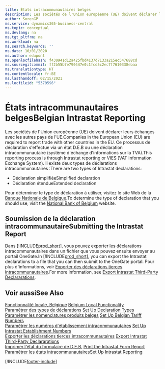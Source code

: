 ```yaml
---
title: États intracommunautaires belges
description: Les sociétés de l'Union européenne (UE) doivent déclarer leurs échanges avec les autres pays de l'UE. Ce processus de déclaration s'effectue via un état D.E.B ou une déclaration intracommunautaire (système d'échange d'informations sur la TVA).
author: SorenGP
ms.service: dynamics365-business-central
ms.topic: conceptual
ms.devlang: na
ms.tgt_pltfrm: na
ms.workload: na
ms.search.keywords: ''
ms.date: 10/01/2020
ms.author: edupont
ms.openlocfilehash: f430941d12a425fbd4137d7133a215ec547688cd
ms.sourcegitcommit: ff2b55b7e790447e0c1fcd5c2ec7f7610338ebaa
ms.translationtype: HT
ms.contentlocale: fr-BE
ms.lasthandoff: 02/15/2021
ms.locfileid: "5379596"
---
```

# <a name="belgian-intrastat-reporting"></a><span data-ttu-id="7297b-104">États intracommunautaires belges</span><span class="sxs-lookup"><span data-stu-id="7297b-104">Belgian Intrastat Reporting</span></span>
<span data-ttu-id="7297b-105">Les sociétés de l'Union européenne (UE) doivent déclarer leurs échanges avec les autres pays de l'UE.</span><span class="sxs-lookup"><span data-stu-id="7297b-105">Companies in the European Union (EU) are required to report trade with other countries in the EU.</span></span> <span data-ttu-id="7297b-106">Ce processus de déclaration s'effectue via un état D.E.B ou une déclaration intracommunautaire (système d'échange d'informations sur la TVA).</span><span class="sxs-lookup"><span data-stu-id="7297b-106">This reporting process is through Intrastat reporting or VIES (VAT Information Exchange System).</span></span> <span data-ttu-id="7297b-107">Il existe deux types de déclarations intracommunautaires :</span><span class="sxs-lookup"><span data-stu-id="7297b-107">There are two types of Intrastat declarations:</span></span>  

- <span data-ttu-id="7297b-108">Déclaration simplifiée</span><span class="sxs-lookup"><span data-stu-id="7297b-108">Simplified declaration</span></span>  
- <span data-ttu-id="7297b-109">Déclaration étendue</span><span class="sxs-lookup"><span data-stu-id="7297b-109">Extended declaration</span></span>  

<span data-ttu-id="7297b-110">Pour déterminer le type de déclaration à utiliser, visitez le site Web de la [Banque Nationale de Belgique](https://aka.ms/BelgianNationalBank).</span><span class="sxs-lookup"><span data-stu-id="7297b-110">To determine the type of declaration that you should use, visit the [National Bank of Belgium](https://aka.ms/BelgianNationalBank) website.</span></span>  

## <a name="submitting-the-intrastat-report"></a><span data-ttu-id="7297b-111">Soumission de la déclaration intracommunautaire</span><span class="sxs-lookup"><span data-stu-id="7297b-111">Submitting the Intrastat Report</span></span>  
<span data-ttu-id="7297b-112">Dans [!INCLUDE[prod_short](../../includes/prod_short.md)], vous pouvez exporter les déclarations intracommunautaires dans un fichier que vous pouvez ensuite envoyer au portail OneGate.</span><span class="sxs-lookup"><span data-stu-id="7297b-112">In [!INCLUDE[prod_short](../../includes/prod_short.md)], you can export the Intrastat declarations to a file that you can then submit to the OneGate portal.</span></span> <span data-ttu-id="7297b-113">Pour plus d'informations, voir [Exporter des déclarations tierces intracommunautaires](how-to-export-intrastat-third-party-declararations.md).</span><span class="sxs-lookup"><span data-stu-id="7297b-113">For more information, see [Export Intrastat Third-Party Declararations](how-to-export-intrastat-third-party-declararations.md).</span></span>  

## <a name="see-also"></a><span data-ttu-id="7297b-114">Voir aussi</span><span class="sxs-lookup"><span data-stu-id="7297b-114">See Also</span></span>  
 <span data-ttu-id="7297b-115">[Fonctionnalité locale, Belgique](belgium-local-functionality.md) </span><span class="sxs-lookup"><span data-stu-id="7297b-115">[Belgium Local Functionality](belgium-local-functionality.md) </span></span>  
 <span data-ttu-id="7297b-116">[Paramétrer des types de déclarations](how-to-set-up-declaration-types.md) </span><span class="sxs-lookup"><span data-stu-id="7297b-116">[Set Up Declaration Types](how-to-set-up-declaration-types.md) </span></span>  
 <span data-ttu-id="7297b-117">[Paramétrer les nomenclatures produits belges](how-to-set-up-belgian-tariff-numbers.md) </span><span class="sxs-lookup"><span data-stu-id="7297b-117">[Set Up Belgian Tariff Numbers](how-to-set-up-belgian-tariff-numbers.md) </span></span>  
 <span data-ttu-id="7297b-118">[Paramétrer les numéros d'établissement intracommunautaires](how-to-set-up-intrastat-establishment-numbers.md) </span><span class="sxs-lookup"><span data-stu-id="7297b-118">[Set Up Intrastat Establishment Numbers](how-to-set-up-intrastat-establishment-numbers.md) </span></span>  
 <span data-ttu-id="7297b-119">[Exporter les déclarations tierces intracommunautaires](how-to-export-intrastat-third-party-declararations.md) </span><span class="sxs-lookup"><span data-stu-id="7297b-119">[Export Intrastat Third-Party Declararations](how-to-export-intrastat-third-party-declararations.md) </span></span>  
 <span data-ttu-id="7297b-120">[Imprimer l'état du formulaire de D.E.B.](how-to-print-the-intrastat-form-report.md) </span><span class="sxs-lookup"><span data-stu-id="7297b-120">[Print the Intrastat Form Report](how-to-print-the-intrastat-form-report.md) </span></span>  
 [<span data-ttu-id="7297b-121">Paramétrer les états intracommunautaires</span><span class="sxs-lookup"><span data-stu-id="7297b-121">Set Up Intrastat Reporting</span></span>](../../finance-how-setup-report-intrastat.md)  


[!INCLUDE[footer-include](../../includes/footer-banner.md)]